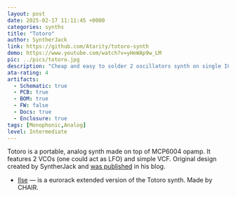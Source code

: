 ```yaml
---
layout: post
date: 2025-02-17 11:11:45 +0000
categories: synths
title: "Totoro"
author: SyntherJack
link: https://github.com/Atarity/totoro-synth
demo: https://www.youtube.com/watch?v=yHeWAp9w_LM
pic: ../pics/totoro.jpg
description: "Cheap and easy to solder 2 oscillators synth on single IC"
ata-rating: 4
artifacts:
  - Schematic: true
  - PCB: true
  - BOM: true
  - FW: false
  - Docs: true
  - Enclosure: true
tags: [Monophonic,Analog]
level: Intermediate
---
```


Totoro is a portable, analog synth made on top of MCP6004 opamp. It features 2 VCOs (one could act as LFO) and simple VCF. Original design created by SyntherJack and [was published](https://syntherjack.net/totoro-1-ic-simple-synth/) in his blog.

- [Ilse](https://github.com/chairaudio/ILSE) — is a eurorack extended version of the Totoro synth. Made by CHAIR.